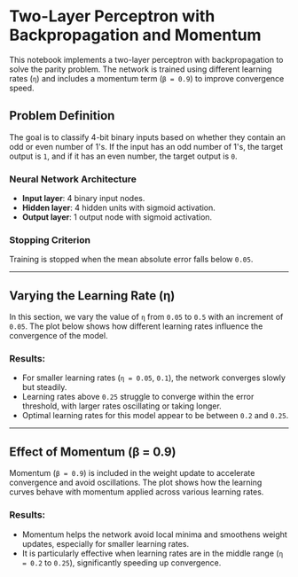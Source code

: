 # Two-Layer Perceptron with Backpropagation and Momentum

This notebook implements a two-layer perceptron with backpropagation to solve the parity problem. The network is trained using different learning rates (`η`) and includes a momentum term (`β = 0.9`) to improve convergence speed.

## Problem Definition
The goal is to classify 4-bit binary inputs based on whether they contain an odd or even number of 1's. If the input has an odd number of 1's, the target output is `1`, and if it has an even number, the target output is `0`.

### Neural Network Architecture
- **Input layer**: 4 binary input nodes.
- **Hidden layer**: 4 hidden units with sigmoid activation.
- **Output layer**: 1 output node with sigmoid activation.

### Stopping Criterion
Training is stopped when the mean absolute error falls below `0.05`.

---

## Varying the Learning Rate (η)

In this section, we vary the value of `η` from `0.05` to `0.5` with an increment of `0.05`. The plot below shows how different learning rates influence the convergence of the model.

### Results:
- For smaller learning rates (`η = 0.05`, `0.1`), the network converges slowly but steadily.
- Learning rates above `0.25` struggle to converge within the error threshold, with larger rates oscillating or taking longer.
- Optimal learning rates for this model appear to be between `0.2` and `0.25`.

---

## Effect of Momentum (β = 0.9)

Momentum (`β = 0.9`) is included in the weight update to accelerate convergence and avoid oscillations. The plot shows how the learning curves behave with momentum applied across various learning rates.

### Results:
- Momentum helps the network avoid local minima and smoothens weight updates, especially for smaller learning rates.
- It is particularly effective when learning rates are in the middle range (`η = 0.2` to `0.25`), significantly speeding up convergence.
